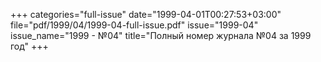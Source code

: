 +++
categories="full-issue"
date="1999-04-01T00:27:53+03:00"
file="pdf/1999/04/1999-04-full-issue.pdf"
issue="1999-04"
issue_name="1999 - №04"
title="Полный номер журнала №04 за 1999 год"
+++